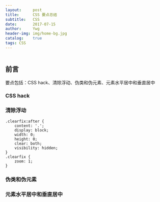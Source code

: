```yaml
---
layout:     post
title:      CSS 要点总结
subtitle:   CSS
date:       2017-07-15
author:     Ywg
header-img: img/home-bg.jpg
catalog:    true
tags: CSS
---
```

```
```
## 前言
要点包括：CSS hack、清除浮动、伪类和伪元素、元素水平居中和垂直居中

### CSS hack


### 清除浮动
```
.clearfix:after {
    content: '.';
    display: block;
    width: 0;
    height: 0;
    clear: both;
    visibility: hidden;
}
.clearfix {
    zoom: 1;
}
```


### 伪类和伪元素


### 元素水平居中和垂直居中
